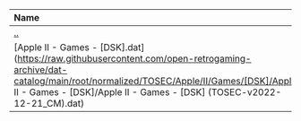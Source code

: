 |Name|Size|
|:---|---:|
|[..](../index.html)|DIR|
|[Apple II - Games - [DSK].dat](https://raw.githubusercontent.com/open-retrogaming-archive/dat-catalog/main/root/normalized/TOSEC/Apple/II/Games/[DSK]/Apple II - Games - [DSK]/Apple II - Games - [DSK] (TOSEC-v2022-12-21_CM).dat)|964451|
